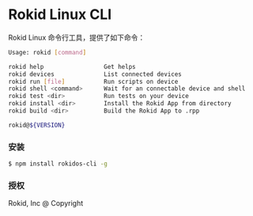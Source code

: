 # Rokid Linux CLI

Rokid Linux 命令行工具，提供了如下命令：

```sh
Usage: rokid [command]

rokid help                 Get helps
rokid devices              List connected devices
rokid run [file]           Run scripts on device
rokid shell <command>      Wait for an connectable device and shell
rokid test <dir>           Run tests on your device
rokid install <dir>        Install the Rokid App from directory
rokid build <dir>          Build the Rokid App to .rpp

rokid@${VERSION}
```

### 安装

```sh
$ npm install rokidos-cli -g
```

### 授权

Rokid, Inc @ Copyright

